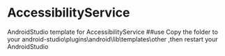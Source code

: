 # AccessibilityService
AndroidStudio template for AccessibilityService
##use
  Copy the folder to your android-studio\plugins\android\lib\templates\other ,then restart your AndroidStudio
